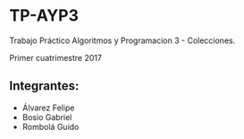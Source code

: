 # TP-AYP3
Trabajo Práctico Algoritmos y Programacion 3 - Colecciones.

Primer cuatrimestre 2017

## Integrantes:
* Álvarez Felipe
* Bosio Gabriel
* Rombolá Guido
